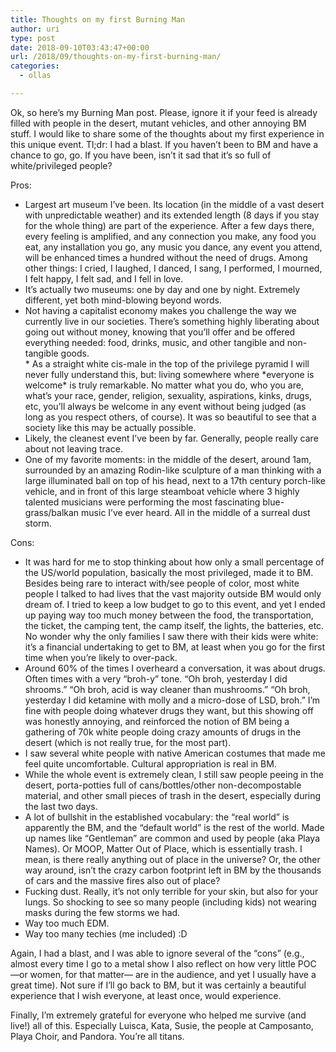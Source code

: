 ```yaml
---
title: Thoughts on my first Burning Man
author: uri
type: post
date: 2018-09-10T03:43:47+00:00
url: /2018/09/thoughts-on-my-first-burning-man/
categories:
  - ollas

---
```

Ok, so here’s my Burning Man post. Please, ignore it if your feed is already filled with people in the desert, mutant vehicles, and other annoying BM stuff. I would like to share some of the thoughts about my first experience in this unique event. Tl;dr: I had a blast. If you haven’t been to BM and have a chance to go, go. If you have been, isn’t it sad that it’s so full of white/privileged people?

Pros:  
* Largest art museum I’ve been. Its location (in the middle of a vast desert with unpredictable weather) and its extended length (8 days if you stay for the whole thing) are part of the experience. After a few days there, every feeling is amplified, and any connection you make, any food you eat, any installation you go, any music you dance, any event you attend, will be enhanced times a hundred without the need of drugs. Among other things: I cried, I laughed, I danced, I sang, I performed, I mourned, I felt happy, I felt sad, and I fell in love.  
* It’s actually two museums: one by day and one by night. Extremely different, yet both mind-blowing beyond words.  
* Not having a capitalist economy makes you challenge the way we currently live in our societies. There’s something highly liberating about going out without money, knowing that you’ll offer and be offered everything needed: food, drinks, music, and other tangible and non-tangible goods.  
\* As a straight white cis-male in the top of the privilege pyramid I will never fully understand this, but: living somewhere where \*everyone is welcome* is truly remarkable. No matter what you do, who you are, what’s your race, gender, religion, sexuality, aspirations, kinks, drugs, etc, you’ll always be welcome in any event without being judged (as long as you respect others, of course). It was so beautiful to see that a society like this may be actually possible.  
* Likely, the cleanest event I’ve been by far. Generally, people really care about not leaving trace.  
* One of my favorite moments: in the middle of the desert, around 1am, surrounded by an amazing Rodin-like sculpture of a man thinking with a large illuminated ball on top of his head, next to a 17th century porch-like vehicle, and in front of this large steamboat vehicle where 3 highly talented musicians were performing the most fascinating blue-grass/balkan music I’ve ever heard. All in the middle of a surreal dust storm.

Cons:  
* It was hard for me to stop thinking about how only a small percentage of the US/world population, basically the most privileged, made it to BM. Besides being rare to interact with/see people of color, most white people I talked to had lives that the vast majority outside BM would only dream of. I tried to keep a low budget to go to this event, and yet I ended up paying way too much money between the food, the transportation, the ticket, the camping tent, the camp itself, the lights, the batteries, etc. No wonder why the only families I saw there with their kids were white: it’s a financial undertaking to get to BM, at least when you go for the first time when you’re likely to over-pack.  
* Around 60% of the times I overheard a conversation, it was about drugs. Often times with a very “broh-y” tone. “Oh broh, yesterday I did shrooms.” “Oh broh, acid is way cleaner than mushrooms.” “Oh broh, yesterday I did ketamine with molly and a micro-dose of LSD, broh.” I’m fine with people doing whatever drugs they want, but this showing off was honestly annoying, and reinforced the notion of BM being a gathering of 70k white people doing crazy amounts of drugs in the desert (which is not really true, for the most part).  
* I saw several white people with native American costumes that made me feel quite uncomfortable. Cultural appropriation is real in BM.  
* While the whole event is extremely clean, I still saw people peeing in the desert, porta-potties full of cans/bottles/other non-decompostable material, and other small pieces of trash in the desert, especially during the last two days.  
* A lot of bullshit in the established vocabulary: the “real world” is apparently the BM, and the “default world” is the rest of the world. Made up names like “Gentleman” are common and used by people (aka Playa Names). Or MOOP, Matter Out of Place, which is essentially trash. I mean, is there really anything out of place in the universe? Or, the other way around, isn’t the crazy carbon footprint left in BM by the thousands of cars and the massive fires also out of place?  
* Fucking dust. Really, it’s not only terrible for your skin, but also for your lungs. So shocking to see so many people (including kids) not wearing masks during the few storms we had.  
* Way too much EDM.  
* Way too many techies (me included) :D  

Again, I had a blast, and I was able to ignore several of the “cons” (e.g., almost every time I go to a metal show I also reflect on how very little POC —or women, for that matter— are in the audience, and yet I usually have a great time). Not sure if I’ll go back to BM, but it was certainly a beautiful experience that I wish everyone, at least once, would experience.

Finally, I’m extremely grateful for everyone who helped me survive (and live!) all of this. Especially Luisca, Kata, Susie, the people at Camposanto, Playa Choir, and Pandora. You’re all titans.